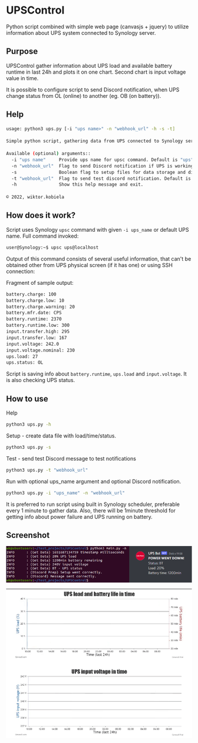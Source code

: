 # UPSControl

Python script combined with simple web page (canvasjs + jquery) to utilize information 
about UPS system connected to Synology server.

## Purpose

UPSControl gather information about UPS load and available battery runtime in last 24h
and plots it on one chart. Second chart is input voltage value in time. 

It is possible to configure script to send Discord notification, when 
UPS change status from OL (online) to another (eg. OB (on battery)).

## Help 

```bash
usage: python3 ups.py [-i "ups name>" -n "webhook_url" -h -s -t]

Simple python script, gathering data from UPS connected to Synology server with optional Discord notification if UPS starts working on battery.

Available (optional) arguments::
  -i "ups name"     Provide ups name for upsc command. Default is "ups".
  -n "webhook_url"  Flag to send Discord notification if UPS is working on battery. Default is false.
  -s                Boolean flag to setup files for data storage and discord notifications. Default is false.
  -t "webhook_url"  Flag to send test discord notification. Default is false.
  -h                Show this help message and exit.

© 2022, wiktor.kobiela
```

## How does it work?

Script uses Synology `upsc` command with given `-i ups_name` or default UPS name.
Full command invoked:
```bash 
user@Synology:~$ upsc ups@localhost
```

Output of this command consists of several useful information, that can't be obtained other from 
UPS physical screen (if it has one) or using SSH connection:

Fragment of sample output:
```bash 
battery.charge: 100
battery.charge.low: 10
battery.charge.warning: 20
battery.mfr.date: CPS
battery.runtime: 2370
battery.runtime.low: 300
input.transfer.high: 295
input.transfer.low: 167
input.voltage: 242.0
input.voltage.nominal: 230
ups.load: 27
ups.status: OL
```

Script is saving info about `battery.runtime`, `ups.load` and `input.voltage`. It is also checking UPS status.

## How to use 

Help
```bash
python3 ups.py -h
```

Setup - create data file with load/time/status.
```bash
python3 ups.py -s
```

Test - send test Discord message to test notifications
```bash 
python3 ups.py -t "webhook_url"
```

Run with optional ups_name argument and optional Discord notification.
```bash 
python3 ups.py -i "ups_name" -n "webhook_url"
```

It is preferred to run script using built in Synology scheduler, preferable every 1 minute to gather data.
Also, there will be 1minute threshold for getting info about power failure and UPS running on battery.

## Screenshot
![Test run and Discord notification screenshot](/media/screenshot.png)

![Webpage with charts gif](/media/preview.gif)

